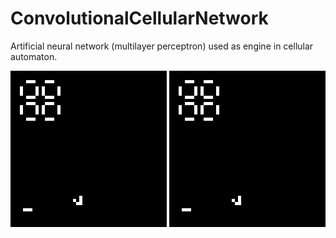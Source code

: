 # ConvolutionalCellularNetwork
Artificial neural network (multilayer perceptron) used as engine in cellular automaton.

![Normal](readme-res/w1a.gif)
![Neural](readme-res/w1b.gif)
